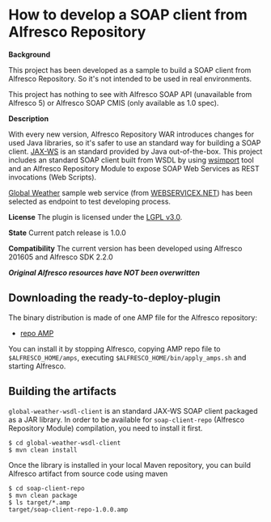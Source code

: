 
How to develop a SOAP client from Alfresco Repository
=====================================================

**Background**

This project has been developed as a sample to build a SOAP client from Alfresco Repository. So it's not intended to be used in real environments.

This project has nothing to see with Alfresco SOAP API (unavailable from Alfresco 5) or Alfresco SOAP CMIS (only available as 1.0 spec).

**Description**

With every new version, Alfresco Repository WAR introduces changes for used Java libraries, so it's safer to use an standard way for building a SOAP client. [JAX-WS](https://docs.oracle.com/javaee/6/tutorial/doc/bnayl.html) is an standard provided by Java out-of-the-box. This project includes an standard SOAP client built from WSDL by using [wsimport](https://docs.oracle.com/javase/8/docs/technotes/tools/windows/wsimport.html) tool and an Alfresco Repository Module to expose SOAP Web Services as REST invocations (Web Scripts).

[Global Weather](http://www.webservicex.net/globalweather.asmx?WSDL) sample web service (from [WEBSERVICEX.NET](http://www.webservicex.com/New/)) has been selected as endpoint to test developing process.

**License**
The plugin is licensed under the [LGPL v3.0](http://www.gnu.org/licenses/lgpl-3.0.html). 

**State**
Current patch release is 1.0.0

**Compatibility** 
The current version has been developed using Alfresco 201605 and Alfresco SDK 2.2.0

***Original Alfresco resources have NOT been overwritten***

Downloading the ready-to-deploy-plugin
--------------------------------------
The binary distribution is made of one AMP file for the Alfresco repository:

* [repo AMP](https://github.com/angelborroy/alfresco-soap-client/releases/download/1.0.0/soap-client-repo-1.0-SNAPSHOT.amp)

You can install it by stopping Alfresco, copying AMP repo file to `$ALFRESCO_HOME/amps`, executing `$ALFRESCO_HOME/bin/apply_amps.sh` and starting Alfresco.

Building the artifacts
----------------------

`global-weather-wsdl-client` is an standard JAX-WS SOAP client packaged as a JAR library. In order to be available for `soap-client-repo` (Alfresco Repository Module) compilation, you need to install it first.

```
$ cd global-weather-wsdl-client
$ mvn clean install
```

Once the library is installed in your local Maven repository, you can build Alfresco artifact from source code using maven

```
$ cd soap-client-repo
$ mvn clean package
$ ls target/*.amp
target/soap-client-repo-1.0.0.amp
```

